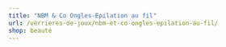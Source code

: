```yaml
---
title: "NBM & Co Ongles-Epilation au fil"
url: /verrieres-de-joux/nbm-et-co-ongles-epilation-au-fil/
shop: beauté
---
```

